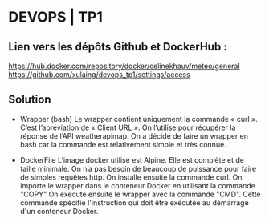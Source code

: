 # DEVOPS | TP1

## Lien vers les dépôts Github et DockerHub :

https://hub.docker.com/repository/docker/celinekhauv/meteo/general
https://github.com/xulaing/devops_tp1/settings/access

## Solution

- Wrapper (bash)
  Le wrapper contient uniquement la commande « curl ». C’est l’abréviation de « Client URL ». On l’utilise pour récupérer la réponse de l’API weatherapimap.
  On a décidé de faire un wrapper en bash car la commande est relativement simple et très connue.

- DockerFile
  L’image docker utilisé est Alpine. Elle est complète et de taille minimale. On n’a pas besoin de beaucoup de puissance pour faire de simples requêtes http.
  On installe ensuite la commande curl.
  On importe le wrapper dans le conteneur Docker en utilisant la commande "COPY"
  On execute ensuite le wrapper avec la commande "CMD". Cette commande spécifie l'instruction qui doit être exécutée au démarrage d'un conteneur Docker.
